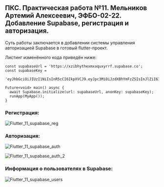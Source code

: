 ## ПКС. Практическая работа №11. Мельников Артемий Алексеевич, ЭФБО-02-22. Добавление Supabase, регистрация и авторизация.
Суть работы заключается в добавлении системы управления авторизацией Supabase в готовый flutter-проект.

Листинг изменённого кода приведён ниже:
```
const supabaseUrl = 'https://xzibhythexmxaquxyrrf.supabase.co';
const supabaseKey =
    'eyJhbGciOiJIUzI1NiIsInR5cCI6IkpXVCJ9.eyJpc3MiOiJzdXBhYmFzZSIsInJlZiI6Inh6aWJoeXRoZXhteGFxdXh5cnJmIiwicm9sZSI6ImFub24iLCJpYXQiOjE3MzQ3MjkwMzUsImV4cCI6MjA1MDMwNTAzNX0.3G1ugfU2rHDco8_e6cjtkn5imz955Z5qR_2MaBDbpGY';

Future<void> main() async {
  await Supabase.initialize(url: supabaseUrl, anonKey: supabaseKey);
  runApp(MyApp());
}
```

### Регистрация:
  
![Flutter_11_supabase_reg](https://github.com/user-attachments/assets/0db0f235-a8a7-4a9f-b079-a34bc1add689)

### Авторизация:

![Flutter_11_supabase_auth](https://github.com/user-attachments/assets/d8bce4ae-953c-44c8-903d-7b632c11d7a8)

![Flutter_11_supabase_auth_2](https://github.com/user-attachments/assets/dd3375f8-85b1-4118-a465-d72155c5fd07)

### Информация о пользователях в Supabase:

![Flutter_11_supabase_users](https://github.com/user-attachments/assets/31c16945-b6b4-4e4d-827d-1b0116513436)





